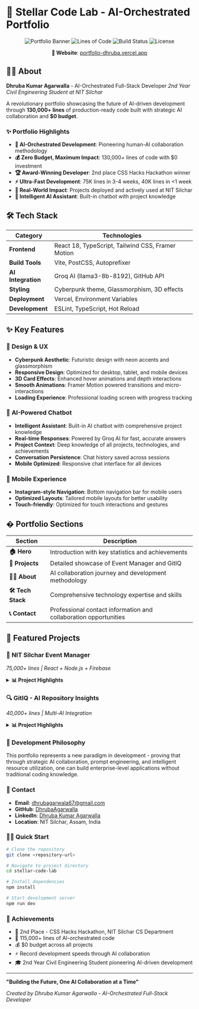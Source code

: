 # 🚀 Stellar Code Lab - AI-Orchestrated Portfolio

<div align="center">

![Portfolio Banner](https://img.shields.io/badge/Portfolio-AI--Orchestrated-blue?style=for-the-badge&logo=react)
![Lines of Code](https://img.shields.io/badge/Lines%20of%20Code-130K+-green?style=for-the-badge)
![Build Status](https://img.shields.io/badge/Build-Passing-brightgreen?style=for-the-badge)
![License](https://img.shields.io/badge/License-MIT-yellow?style=for-the-badge)

**🌟 Website**: [portfolio-dhruba.vercel.app](https://portfolio-dhruba.vercel.app/)

</div>

## 👨‍💻 About

**Dhruba Kumar Agarwalla** - AI-Orchestrated Full-Stack Developer
*2nd Year Civil Engineering Student at NIT Silchar*

A revolutionary portfolio showcasing the future of AI-driven development through **130,000+ lines** of production-ready code built with strategic AI collaboration and **$0 budget**.

### ✨ Portfolio Highlights

- **🤖 AI-Orchestrated Development**: Pioneering human-AI collaboration methodology
- **💰 Zero Budget, Maximum Impact**: 130,000+ lines of code with $0 investment
- **🏆 Award-Winning Developer**: 2nd place CSS Hacks Hackathon winner
- **⚡ Ultra-Fast Development**: 75K lines in 3-4 weeks, 40K lines in <1 week
- **🎯 Real-World Impact**: Projects deployed and actively used at NIT Silchar
- **🤖 Intelligent AI Assistant**: Built-in chatbot with project knowledge

## 🛠️ Tech Stack

<div align="center">

| Category | Technologies |
|----------|-------------|
| **Frontend** | React 18, TypeScript, Tailwind CSS, Framer Motion |
| **Build Tools** | Vite, PostCSS, Autoprefixer |
| **AI Integration** | Groq AI (llama3-8b-8192), GitHub API |
| **Styling** | Cyberpunk theme, Glassmorphism, 3D effects |
| **Deployment** | Vercel, Environment Variables |
| **Development** | ESLint, TypeScript, Hot Reload |

</div>

## ✨ Key Features

### 🎨 **Design & UX**
- **Cyberpunk Aesthetic**: Futuristic design with neon accents and glassmorphism
- **Responsive Design**: Optimized for desktop, tablet, and mobile devices
- **3D Card Effects**: Enhanced hover animations and depth interactions
- **Smooth Animations**: Framer Motion powered transitions and micro-interactions
- **Loading Experience**: Professional loading screen with progress tracking

### 🤖 **AI-Powered Chatbot**
- **Intelligent Assistant**: Built-in AI chatbot with comprehensive project knowledge
- **Real-time Responses**: Powered by Groq AI for fast, accurate answers
- **Project Context**: Deep knowledge of all projects, technologies, and achievements
- **Conversation Persistence**: Chat history saved across sessions
- **Mobile Optimized**: Responsive chat interface for all devices

### 📱 **Mobile Experience**
- **Instagram-style Navigation**: Bottom navigation bar for mobile users
- **Optimized Layouts**: Tailored mobile layouts for better usability
- **Touch-friendly**: Optimized for touch interactions and gestures

## � Portfolio Sections

| Section | Description |
|---------|-------------|
| **🏠 Hero** | Introduction with key statistics and achievements |
| **💼 Projects** | Detailed showcase of Event Manager and GitIQ |
| **👨‍💻 About** | AI collaboration journey and development methodology |
| **🛠️ Tech Stack** | Comprehensive technology expertise and skills |
| **📞 Contact** | Professional contact information and collaboration opportunities |

## 🚀 Featured Projects

### 🎯 **NIT Silchar Event Manager**
*75,000+ lines | React + Node.js + Firebase*

<details>
<summary><strong>📊 Project Highlights</strong></summary>

- **🏢 Enterprise-Level Platform**: Comprehensive event management solution
- **📱 QR Code System**: Real-time attendance tracking with email automation
- **📊 Google Sheets Integration**: Automated data pipeline and reporting
- **⚡ Performance**: 70% reduction in event registration time
- **👥 Role-Based Access**: Admin, Club, and Participant management
- **💰 Budget**: Built with $0 investment through AI collaboration
- **⏱️ Timeline**: Completed in 3-4 weeks

**🔗 Links**: [GitHub](https://github.com/DhrubaAgarwalla/NITS-Event-Managment) | [Live Demo](https://nits-event-managment.vercel.app/)

</details>

### 🔍 **GitIQ - AI Repository Insights**
*40,000+ lines | Multi-AI Integration*

<details>
<summary><strong>📊 Project Highlights</strong></summary>

- **🤖 Multi-AI Integration**: Google Gemini, HuggingFace, and custom models
- **⚡ Ultra-Fast Analysis**: 0.12 seconds per commit analysis
- **📈 Health Scoring**: Advanced repository health and quality metrics
- **🔄 Real-time Processing**: Live repository analysis and insights
- **📊 Comprehensive Reports**: Detailed code quality and contribution analysis
- **⏱️ Timeline**: Built in less than a week
- **💰 Budget**: $0 investment through strategic AI orchestration

**🔗 Links**: [GitHub](https://github.com/DhrubaAgarwalla/gitiq) | [Live Demo](https://gitiq.vercel.app/)

</details>

### 🎯 Development Philosophy

This portfolio represents a new paradigm in development - proving that through strategic AI collaboration, prompt engineering, and intelligent resource utilization, one can build enterprise-level applications without traditional coding knowledge.

### 📧 Contact

- **Email**: dhrubagarwala67@gmail.com
- **GitHub**: [DhrubaAgarwalla](https://github.com/DhrubaAgarwalla)
- **LinkedIn**: [Dhruba Kumar Agarwalla](https://www.linkedin.com/in/dhruba-kumar-agarwalla-7a5346270/)
- **Location**: NIT Silchar, Assam, India

### 🏃‍♂️ Quick Start

```bash
# Clone the repository
git clone <repository-url>

# Navigate to project directory
cd stellar-code-lab

# Install dependencies
npm install

# Start development server
npm run dev
```

### 🌟 Achievements

- 🥈 2nd Place - CSS Hacks Hackathon, NIT Silchar CS Department
- 🚀 115,000+ lines of AI-orchestrated code
- 💰 $0 budget across all projects
- ⚡ Record development speeds through AI collaboration
- 🎓 2nd Year Civil Engineering Student pioneering AI-driven development

---

**"Building the Future, One AI Collaboration at a Time"**

*Created by Dhruba Kumar Agarwalla - AI-Orchestrated Full-Stack Developer*
